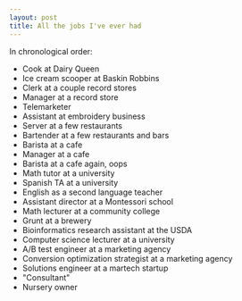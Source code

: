 ```yaml
---
layout: post
title: All the jobs I've ever had
---
```


In chronological order:

- Cook at Dairy Queen
- Ice cream scooper at Baskin Robbins
- Clerk at a couple record stores
- Manager at a record store
- Telemarketer
- Assistant at embroidery business
- Server at a few restaurants
- Bartender at a few restaurants and bars
- Barista at a cafe
- Manager at a cafe
- Barista at a cafe again, oops
- Math tutor at a university
- Spanish TA at a university
- English as a second language teacher
- Assistant director at a Montessori school
- Math lecturer at a community college
- Grunt at a brewery
- Bioinformatics research assistant at the USDA
- Computer science lecturer at a university
- A/B test engineer at a marketing agency
- Conversion optimization strategist at a marketing agency
- Solutions engineer at a martech startup
- "Consultant"
- Nursery owner
